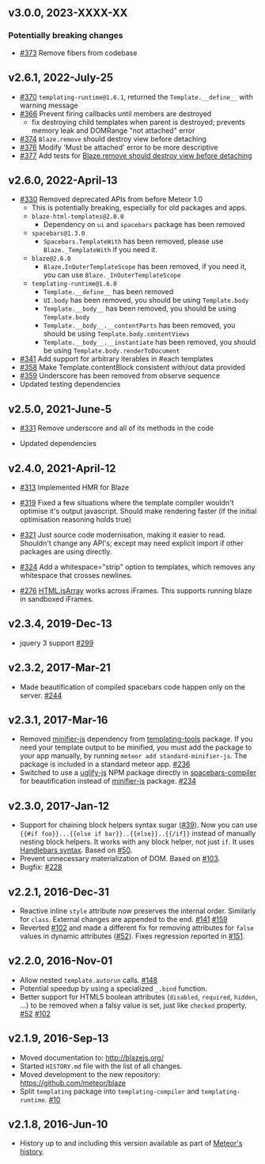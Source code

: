 ## v3.0.0, 2023-XXXX-XX

### Potentially breaking changes
* [#373](https://github.com/meteor/blaze/pull/373) Remove fibers from codebase

## v2.6.1, 2022-July-25

* [#370](https://github.com/meteor/blaze/pull/370) `templating-runtime@1.6.1`, returned the `Template.__define__` with warning message
* [#366](https://github.com/meteor/blaze/pull/366) Prevent firing callbacks until members are destroyed
  * fix destroying child templates when parent is destroyed; prevents memory leak and DOMRange "not attached" error
* [#374](https://github.com/meteor/blaze/pull/374) `Blaze.remove` should destroy view before detaching
* [#376](https://github.com/meteor/blaze/pull/376) Modify 'Must be attached' error to be more descriptive
* [#377](https://github.com/meteor/blaze/pull/377) Add tests for [Blaze.remove should destroy view before detaching](https://github.com/meteor/blaze/pull/374)

## v2.6.0, 2022-April-13

* [#330](https://github.com/meteor/blaze/pull/330) Removed deprecated APIs from before Meteor 1.0
  * This is potentially breaking, especially for old packages and apps.
  * `blaze-html-templates@2.0.0`
    * Dependency on `ui` and `spacebars` package has been removed
  * `spacebars@1.3.0`
    * `Spacebars.TemplateWith` has been removed, please use `Blaze._TemplateWith` if you need it.
  * `blaze@2.6.0`
    * `Blaze.InOuterTemplateScope` has been removed, if you need it, you can use `Blaze._InOuterTemplateScope`
  * `templating-runtime@1.6.0`
    * `Template.__define__` has been removed
    * `UI.body` has been removed, you should be using `Template.body`
    * `Template.__body__` has been removed, you should be using `Template.body`
    * `Template.__body__.__contentParts` has been removed, you should be using `Template.body.contentViews`
    * `Template.__body__.__instantiate` has been removed, you should be using `Template.body.renderToDocument`
* [#341](https://github.com/meteor/blaze/pull/341) Add support for arbitrary iterables in #each templates
* [#358](https://github.com/meteor/blaze/pull/358) Make Template.contentBlock consistent with/out data provided
* [#359](https://github.com/meteor/blaze/pull/359) Underscore has been removed from observe sequence
* Updated testing dependencies

## v2.5.0, 2021-June-5

* [#331](https://github.com/meteor/blaze/pull/331) Remove underscore and all of its methods in the code

* Updated dependencies

## v2.4.0, 2021-April-12

* [#313](https://github.com/meteor/blaze/pull/313) Implemented HMR for Blaze

* [#319](https://github.com/meteor/blaze/pull/319) Fixed a few situations where the template compiler wouldn't optimise it's output javascript. Should make rendering faster (if the initial optimisation reasoning holds true)

* [#321](https://github.com/meteor/blaze/pull/321) Just source code modernisation, making it easier to read. Shouldn't change any API's; except may need explicit import if other packages are using directly.

* [#324](https://github.com/meteor/blaze/pull/324) Add a whitespace="strip" option to templates, which removes any whitespace that crosses newlines.
  
* [#276](https://github.com/meteor/blaze/pull/276) [HTML.isArray](https://github.com/brucejo75/blaze/blob/release-2.4/packages/htmljs/README.md#htmlisarrayx) works across iFrames.  This supports running blaze in sandboxed iFrames.

## v2.3.4, 2019-Dec-13

* jquery 3 support
  [#299](https://github.com/meteor/blaze/pull/299)
  
## v2.3.2, 2017-Mar-21

* Made beautification of compiled spacebars code happen only on the server.
  [#244](https://github.com/meteor/blaze/issues/244)

## v2.3.1, 2017-Mar-16

* Removed [minifier-js](https://github.com/meteor/meteor/tree/devel/packages/minifier-js) dependency from [templating-tools](https://github.com/meteor/blaze/tree/master/packages/templating-tools) package. If you need your template output to be minified, you must add the package to your app manually, by running `meteor add standard-minifier-js`. The package is included in a standard meteor app.
  [#236](https://github.com/meteor/blaze/pull/236)
* Switched to use a [uglify-js](https://github.com/mishoo/UglifyJS) NPM package directly in [spacebars-compiler](https://github.com/meteor/blaze/tree/master/packages/spacebars-compiler) for beautification instead of [minifier-js](https://github.com/meteor/meteor/tree/devel/packages/minifier-js) package.
  [#234](https://github.com/meteor/blaze/pull/234)

## v2.3.0, 2017-Jan-12

* Support for chaining block helpers syntax sugar ([#39](https://github.com/meteor/blaze/issues/39)).
  Now you can use `{{#if foo}}...{{else if bar}}..{{else}}..{{/if}}`
  instead of manually nesting block helpers. It works with any block helper, not just `if`.
  It uses [Handlebars syntax](http://handlebarsjs.com/block_helpers.html#conditionals).
  Based on [#50](https://github.com/meteor/blaze/pull/50).
* Prevent unnecessary materialization of DOM.
  Based on [#103](https://github.com/meteor/blaze/pull/103).
* Bugfix: [#228](https://github.com/meteor/blaze/issues/228)

## v2.2.1, 2016-Dec-31

* Reactive inline `style` attribute now preserves the internal order. Similarly for `class`.
  External changes are appended to the end.
  [#141](https://github.com/meteor/blaze/issues/141) [#159](https://github.com/meteor/blaze/issues/159)
* Reverted [#102](https://github.com/meteor/blaze/pull/102) and made a different fix for removing attributes
  for `false` values in dynamic attributes ([#52](https://github.com/meteor/blaze/issues/52)).
  Fixes regression reported in [#151](https://github.com/meteor/blaze/issues/151).

## v2.2.0, 2016-Nov-01

* Allow nested `template.autorun` calls.
  [#148](https://github.com/meteor/blaze/issues/148)
* Potential speedup by using a specialized `_.bind` function.
* Better support for HTML5 boolean attributes (`disabled`, `required`, `hidden`, ...) to be removed when a falsy value is set, just like `checked` property.
  [#52](https://github.com/meteor/blaze/issues/52) [#102](https://github.com/meteor/blaze/pull/102)

## v2.1.9, 2016-Sep-13

* Moved documentation to: http://blazejs.org/
* Started `HISTORY.md` file with the list of all changes.
* Moved development to the new repository: https://github.com/meteor/blaze
* Split `templating` package into `templating-compiler` and `templating-runtime`.
  [#10](https://github.com/meteor/blaze/pull/10)

## v2.1.8, 2016-Jun-10

* History up to and including this version available as part of
  [Meteor's history](https://github.com/meteor/meteor/blob/devel/History.md).
